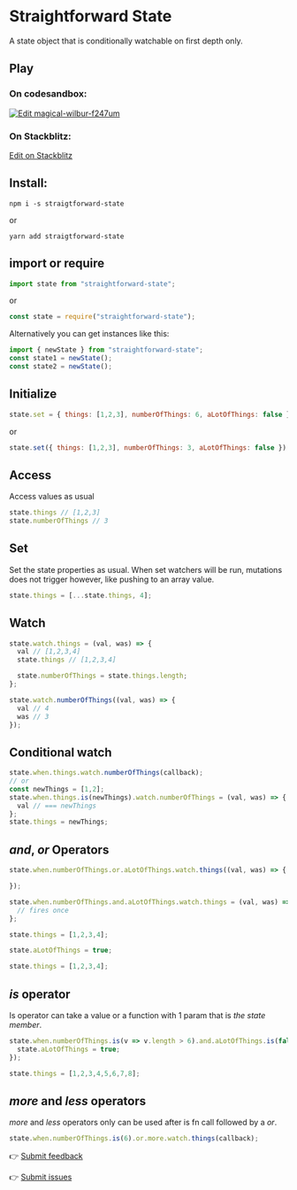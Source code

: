 # Straightforward State

A state object that is conditionally watchable on first depth only.

## Play
### On codesandbox: 
[![Edit magical-wilbur-f247um](https://codesandbox.io/static/img/play-codesandbox.svg)](https://codesandbox.io/s/magical-wilbur-f247um?fontsize=14&hidenavigation=1&theme=dark)
### On Stackblitz:
[Edit on Stackblitz](https://stackblitz.com/edit/js-gc4vuk?file=index.js)
## Install:

```
npm i -s straigtforward-state
```

or

```
yarn add straigtforward-state
```

## import or require

```js
import state from "straightforward-state";
```

or

```js
const state = require("straightforward-state");
```

Alternatively you can get instances like this:

```js
import { newState } from "straightforward-state";
const state1 = newState();
const state2 = newState();
```
## Initialize

```js
state.set = { things: [1,2,3], numberOfThings: 6, aLotOfThings: false };
```

or


```js
state.set({ things: [1,2,3], numberOfThings: 3, aLotOfThings: false });
```

## Access

Access values as usual

```js
state.things // [1,2,3]
state.numberOfThings // 3
```

## Set
Set the state properties as usual. When set watchers will be run, mutations does not trigger however, like pushing to an array value.
```js
state.things = [...state.things, 4];
```

## Watch
```js
state.watch.things = (val, was) => {
  val // [1,2,3,4]
  state.things // [1,2,3,4]

  state.numberOfThings = state.things.length;
};

state.watch.numberOfThings((val, was) => {
  val // 4
  was // 3
});
```

## Conditional watch
```js
state.when.things.watch.numberOfThings(callback);
// or
const newThings = [1,2];
state.when.things.is(newThings).watch.numberOfThings = (val, was) => {
  val // === newThings
};
state.things = newThings;
```

## *and*, *or* Operators
```js
state.when.numberOfThings.or.aLotOfThings.watch.things((val, was) => {

});

state.when.numberOfThings.and.aLotOfThings.watch.things = (val, was) => {
  // fires once
};

state.things = [1,2,3,4];

state.aLotOfThings = true;

state.things = [1,2,3,4];
```

## *is* operator
Is operator can take a value or a function with 1 param that is *the state member*.
```js
state.when.numberOfThings.is(v => v.length > 6).and.aLotOfThings.is(false).watch.things((things) => {
  state.aLotOfThings = true;
});

state.things = [1,2,3,4,5,6,7,8];
```

## *more* and *less* operators
*more* and *less* operators only can be used after is fn call followed by a *or*.
```js
state.when.numberOfThings.is(6).or.more.watch.things(callback);
```

👉 [Submit feedback](mailto:malipetek@gmail.com?subject=About%20Straightforward%20State%20Package&body=Hi%2C%20I%20checked%20this%20package%20and%20...)

👉 [Submit issues](https://github.com/malipetek/straightforward-state/issues)




